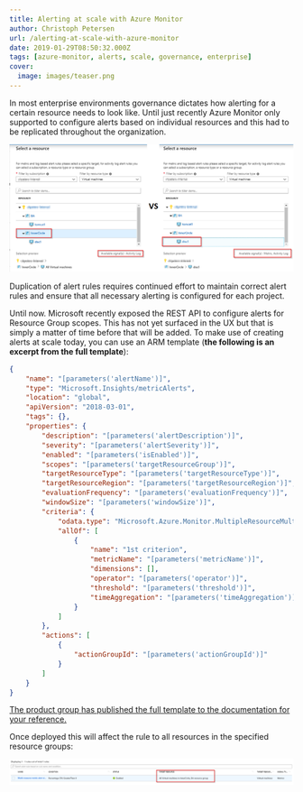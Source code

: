 ```yaml
---
title: Alerting at scale with Azure Monitor
author: Christoph Petersen
url: /alerting-at-scale-with-azure-monitor
date: 2019-01-29T08:50:32.000Z
tags: [azure-monitor, alerts, scale, governance, enterprise]
cover: 
  image: images/teaser.png
---
```


In most enterprise environments governance dictates how alerting for a certain resource needs to look like. Until just recently Azure Monitor only supported to configure alerts based on individual resources and this had to be replicated throughout the organization.

![Alert scope selection with available signals for a Resource Group and a Resource](images/rgvsr.png)

Duplication of alert rules requires continued effort to maintain correct alert rules and ensure that all necessary alerting is configured for each project.

Until now. Microsoft recently exposed the REST API to configure alerts for Resource Group scopes. This has not yet surfaced in the UX but that is simply a matter of time before that will be added. To make use of creating alerts at scale today, you can use an ARM template (**the following is an excerpt from the full template**):

```json
{
    "name": "[parameters('alertName')]",
    "type": "Microsoft.Insights/metricAlerts",
    "location": "global",
    "apiVersion": "2018-03-01",
    "tags": {},
    "properties": {
        "description": "[parameters('alertDescription')]",
        "severity": "[parameters('alertSeverity')]",
        "enabled": "[parameters('isEnabled')]",
        "scopes": "[parameters('targetResourceGroup')]",
        "targetResourceType": "[parameters('targetResourceType')]",
        "targetResourceRegion": "[parameters('targetResourceRegion')]",
        "evaluationFrequency": "[parameters('evaluationFrequency')]",
        "windowSize": "[parameters('windowSize')]",
        "criteria": {
            "odata.type": "Microsoft.Azure.Monitor.MultipleResourceMultipleMetricCriteria",
            "allOf": [
                {
                    "name": "1st criterion",
                    "metricName": "[parameters('metricName')]",
                    "dimensions": [],
                    "operator": "[parameters('operator')]",
                    "threshold": "[parameters('threshold')]",
                    "timeAggregation": "[parameters('timeAggregation')]"
                }
            ]
        },
        "actions": [
            {
                "actionGroupId": "[parameters('actionGroupId')]"
            }
        ]
    }
}
```

[The product group has published the full template to the documentation for your reference.](https://docs.microsoft.com/en-us/azure/azure-monitor/platform/alerts-metric-create-templates#template-for-metric-alert-that-monitors-multiple-resources)

Once deployed this will affect the rule to all resources in the specified resource groups:

![Alert scoped to Virtual Machines in multiple Resource Groups](images/image-5.png)
